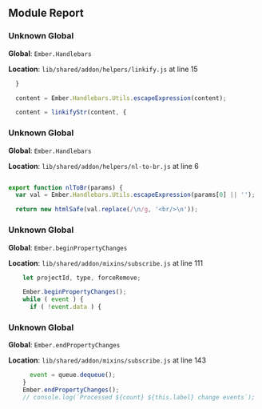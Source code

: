 ## Module Report
### Unknown Global

**Global**: `Ember.Handlebars`

**Location**: `lib/shared/addon/helpers/linkify.js` at line 15

```js
  }

  content = Ember.Handlebars.Utils.escapeExpression(content);

  content = linkifyStr(content, {
```

### Unknown Global

**Global**: `Ember.Handlebars`

**Location**: `lib/shared/addon/helpers/nl-to-br.js` at line 6

```js

export function nlToBr(params) {
  var val = Ember.Handlebars.Utils.escapeExpression(params[0] || '');

  return new htmlSafe(val.replace(/\n/g, '<br/>\n'));
```

### Unknown Global

**Global**: `Ember.beginPropertyChanges`

**Location**: `lib/shared/addon/mixins/subscribe.js` at line 111

```js
    let projectId, type, forceRemove;

    Ember.beginPropertyChanges();
    while ( event ) {
      if ( !event.data ) {
```

### Unknown Global

**Global**: `Ember.endPropertyChanges`

**Location**: `lib/shared/addon/mixins/subscribe.js` at line 143

```js
      event = queue.dequeue();
    }
    Ember.endPropertyChanges();
    // console.log(`Processed ${count} ${this.label} change events`);

```
